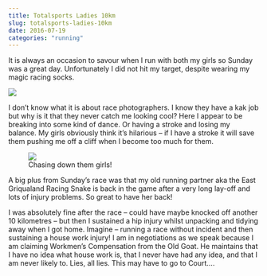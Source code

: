 ```yaml
---
title: Totalsports Ladies 10km
slug: totalsports-ladies-10km
date: 2016-07-19
categories: "running"
---
```


<p>It is always an occasion to savour when I run with both my girls so Sunday was a great day. Unfortunately I did not hit my target, despite wearing my magic racing socks.</p>
<p><img src="https://res.cloudinary.com/dy6grlu8z/image/upload/v1558841836/buuogakkqkf1viq4xvxg.jpg"/></p>
<p>I don’t know what it is about race photographers. I know they have a kak job but why is it that they never catch me looking cool? Here I appear to be breaking into some kind of dance. Or having a stroke and losing my balance. My girls obviously think it’s hilarious – if I have a stroke it will save them pushing me off a cliff when I become too much for them.</p>
<figure><img src="https://res.cloudinary.com/dy6grlu8z/image/upload/v1558841837/jikevnl21aqrs4hwuiva.jpg"/><figcaption>Chasing down them girls!</figcaption></figure>
<p>A big plus from Sunday’s race was that my old running partner aka the East Griqualand Racing Snake is back in the game after a very long lay-off and lots of injury problems. So great to have her back!</p>
<p>I was absolutely fine after the race – could have maybe knocked off another 10 kilometres – but then I sustained a hip injury whilst unpacking and tidying away when I got home. Imagine – running a race without incident and then sustaining a house work injury! I am in negotiations as we speak because I am claiming Workmen’s Compensation from the Old Goat. He maintains that I have no idea what house work is, that I never have had any idea, and that I am never likely to. Lies, all lies. This may have to go to Court….</p>
<p> </p>
<p> </p>
<p> </p>


